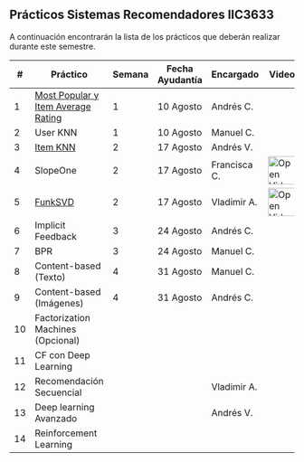 ## Prácticos Sistemas Recomendadores IIC3633

A continuación encontrarán la lista de los prácticos que deberán realizar durante este semestre.

| #  | Práctico                                                                                                                                  | Semana | Fecha Ayudantía | Encargado    | Video                                                                                                                                                                                             |
|----|-------------------------------------------------------------------------------------------------------------------------------------------|--------|-----------------|--------------|---------------------------------------------------------------------------------------------------------------------------------------------------------------------------------------------------|
| 1  | [Most Popular y Item Average Rating](https://github.com/PUC-RecSys-Class/RecSysPUC-2020/blob/master/practicos/pyRecLab_MostPopular.ipynb) | 1      | 10 Agosto       | Andrés C.    |                                                                                                                                                                                                   |
| 2  | User KNN                                                                                                                                  | 1      | 10 Agosto       | Manuel C.    |                                                                                                                                                                                                   |
| 3  | [Item KNN](https://github.com/PUC-RecSys-Class/RecSysPUC-2020/blob/master/practicos/pyRecLab_iKNN.ipynb)                                  | 2      | 17 Agosto       | Andrés V.    |                                                                                                                                                                                                   |
| 4  | SlopeOne                                                                                                                                  | 2      | 17 Agosto       | Francisca C. | <a href="https://www.youtube.com/watch?v=f5-ZMbTYZJQ">   <img src="https://upload.wikimedia.org/wikipedia/commons/8/8b/YouTube_dark_icon_%282017%29.svg" width="50" alt="Open Video"/> </a>       |
| 5  | [FunkSVD](https://github.com/PUC-RecSys-Class/RecSysPUC-2020/blob/master/practicos/pyRecLab_FunkSVD.ipynb)                                | 2      | 17 Agosto       | Vladimir A.  | <a href="https://www.youtube.com/watch?v=f5-ZMbTYZJQ">   <img src="https://upload.wikimedia.org/wikipedia/commons/0/09/YouTube_full-color_icon_%282017%29.svg" width="50" alt="Open Video"/> </a> |
| 6  | Implicit Feedback                                                                                                                         | 3      | 24 Agosto       | Andrés C.    |                                                                                                                                                                                                   |
| 7  | BPR                                                                                                                                       | 3      | 24 Agosto       | Manuel C.    |                                                                                                                                                                                                   |
| 8  | Content-based (Texto)                                                                                                                     | 4      | 31 Agosto       | Manuel C.    |                                                                                                                                                                                                   |
| 9  | Content-based (Imágenes)                                                                                                                  | 4      | 31 Agosto       | Andrés C.    |                                                                                                                                                                                                   |
| 10 | Factorization Machines (Opcional)                                                                                                         |        |                 |              |                                                                                                                                                                                                   |
| 11 | CF con Deep Learning                                                                                                                      |        |                 |              |                                                                                                                                                                                                   |
| 12 | Recomendación Secuencial                                                                                                                  |        |                 | Vladimir A.  |                                                                                                                                                                                                   |
| 13 | Deep learning Avanzado                                                                                                                    |        |                 | Andrés V.    |                                                                                                                                                                                                   |
| 14 | Reinforcement Learning                                                                                                                    |        |                 |              |                                                                                                                                                                                                   |